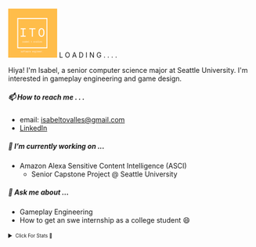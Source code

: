 <p>
  <img width="100" height="100" src="https://github.com/kidlatmc29/kidlatmc29/blob/main/media/ito_card_front.png">
  L O A D I N G . . . . 
</p>

Hiya! I'm Isabel, a senior computer science major at Seattle University. I'm interested in gameplay engineering and game design. 

##### 📫 How to reach me . . . 
  - email: isabeltovalles@gmail.com
  - [LinkedIn](https://www.linkedin.com/in/isabel-t-ovalles/)
 
 ##### 🔭 I’m currently working on ...
- Amazon Alexa Sensitive Content Intelligence (ASCI)
   - Senior Capstone Project @ Seattle University

##### 💬 Ask me about ...
- Gameplay Engineering
- How to get an swe internship as a college student :smile:

<details>
  <summary><sub><sup> Click For Stats 👀</sup></sub></summary>
	<img align="center" src="/github-metrics.svg" alt="Metrics" width="400">
  <img align="center" src="metrics.plugin.calendar.svg" width="400">
  <img align="center" src="metrics.plugin.languages.details.svg" width="400">

</details>